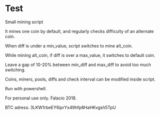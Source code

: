 # Test

Small mining script

It mines one coin by default, and regularly checks difficulty of an alternate coin.

When diff is under a min_value, script switches to mine alt_coin.

While mining alt_coin, if diff is over a max_value, it switches to default coin.

Leave a gap of 10-20% between min_diff and max_diff to avoid too much switching.

Coins, miners, pools, diffs and check interval can be modified inside script.

Run with powershell.


For personal use only.
Falacio 2018.

BTC adress: 3LKW1rbeEY6iprYx49hfp8HaHKvgsh5TpU
